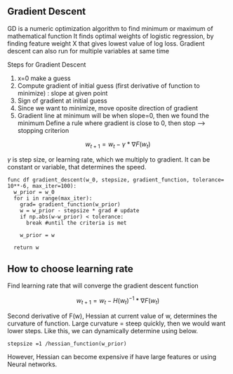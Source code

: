 ## Gradient Descent 
GD is a numeric optimization algorithm to find minimum or maximum of mathematical function 
It finds optimal weights of logistic regression, by finding feature weight X that gives lowest value of log loss. 
Gradient descent can also run for multiple variables at same time

Steps for Gradient Descent 
1. x=0 make a guess 
2. Compute gradient of initial guess (first derivative of function to minimize) : slope at given point 
3. Sign of gradient at initial guess 
4. Since we want to minimize, move oposite direction of gradient 
5. Gradient line at minimum will be when slope=0, then we found the minimum 
Define a rule where gradient is close to 0, then stop --> stopping criterion 

$$ w_{t+1} = w_t - \gamma * \nabla F(w_t) $$

$\gamma$ is step size, or learning rate, which we multiply to gradient. It can be constant or variable, that determines the speed. 

```
func df gradient_descent(w_0, stepsize, gradient_function, tolerance= 10**-6, max_iter=100):
  w_prior = w_0
  for i in range(max_iter):
    grad= gradient_function(w_prior)
    w = w_prior - stepsize * grad # update
    if np.abs(w-w_prior) < tolerance:
      break #until the criteria is met

    w_prior = w

  return w
```

## How to choose learning rate
Find learning rate that will converge the gradient descent function 

$$w_{t+1} = w_t - H(w_t)^{-1} * \nabla F(w_t)$$

Second derivative of F(w), Hessian at current value of w, determines the curvature of function. 
Large curvature = steep quickly, then we would want lower steps. 
Like this, we can dynamically determine using below. 
```
stepsize =1 /hessian_function(w_prior)
```
However, Hessian can become expensive if have large features or using Neural networks. 
